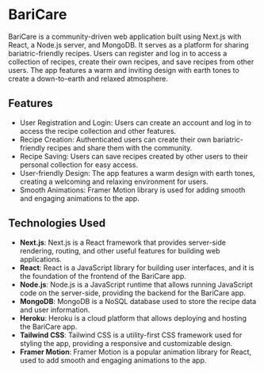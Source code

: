 # BariCare

BariCare is a community-driven web application built using Next.js with React, a Node.js server, and MongoDB. It serves as a platform for sharing bariatric-friendly recipes. Users can register and log in to access a collection of recipes, create their own recipes, and save recipes from other users. The app features a warm and inviting design with earth tones to create a down-to-earth and relaxed atmosphere.

## Features

- User Registration and Login: Users can create an account and log in to access the recipe collection and other features.
- Recipe Creation: Authenticated users can create their own bariatric-friendly recipes and share them with the community.
- Recipe Saving: Users can save recipes created by other users to their personal collection for easy access.
- User-friendly Design: The app features a warm design with earth tones, creating a welcoming and relaxing environment for users.
- Smooth Animations: Framer Motion library is used for adding smooth and engaging animations to the app.

## Technologies Used

- **Next.js**: Next.js is a React framework that provides server-side rendering, routing, and other useful features for building web applications.
- **React**: React is a JavaScript library for building user interfaces, and it is the foundation of the frontend of the BariCare app.
- **Node.js**: Node.js is a JavaScript runtime that allows running JavaScript code on the server-side, providing the backend for the BariCare app.
- **MongoDB**: MongoDB is a NoSQL database used to store the recipe data and user information.
- **Heroku**: Heroku is a cloud platform that allows deploying and hosting the BariCare app.
- **Tailwind CSS**: Tailwind CSS is a utility-first CSS framework used for styling the app, providing a responsive and customizable design.
- **Framer Motion**: Framer Motion is a popular animation library for React, used to add smooth and engaging animations to the app.
